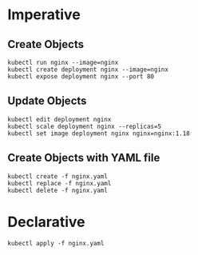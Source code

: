 # Imperative
## Create Objects
```
kubectl run nginx --image=nginx
kubectl create deployment nginx --image=nginx 
kubectl expose deployment nginx --port 80
```
## Update Objects
```
kubectl edit deployment nginx 
kubectl scale deployment nginx --replicas=5
kubectl set image deployment nginx nginx=nginx:1.18
```
## Create Objects with YAML file
```
kubectl create -f nginx.yaml
kubectl replace -f nginx.yaml
kubectl delete -f nginx.yaml
```
# Declarative
```
kubectl apply -f nginx.yaml
```